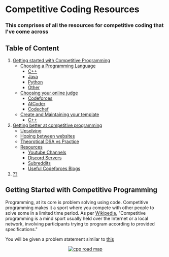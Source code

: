 # Competitive Coding Resources
### This comprises of all the resources for competitive coding that I've come across 

## Table of Content
1.  [Getting started with Competitive Programming](#getting-started-with-competitive-programming)
    - [Choosing a Programming Language](#programming-language)
        - [C++](#cpp)
        - [Java](#java)
        - [Python](#python)
        - [Other](#other)
    - [Choosing your online judge](#online-judge)
        - [Codeforces](#codeforces)
        - [AtCoder](#atcoder)
        - [Codechef](#codechef)
    - [Create and Maintaining your template](#template)
        - [C++](#cpp-template)
2. [Getting better at competitive programming](#getting-better)
    - [Upsolving](#upsolving)
    - [Hoping between websites](#different-websites)
    - [Theorotical DSA vs Practice](#patience)
    - [Resources](#resources)
        - [Youtube Channels](#youtube-channels)
        - [Discord Servers](#discord-channels)
        - [Subreddits](#sub-reddit)
        - [Useful Codeforces Blogs](#codeforces-blogs)
3. [??](#profit)


## Getting Started with Competitive Programming
  Programming, at its core is problem solving using code. Competitive programming makes it a sport where you compete with other people to solve some in a limited time period. As per [Wikipedia](https://en.wikipedia.org/wiki/Competitive_programming), "Competitive programming is a mind sport usually held over the Internet or a local network, involving participants trying to program according to provided specifications."

  You will be given a problem statement similar to [this](https://codeforces.com/problemset/problem/4/A)
   <p align="center"> <a href="https://github.com/SnexusG/Competitive-Coding-Resources/tree/master/images"> 
<img src="./cpp_roadmap.PNG" alt="cpp road map"> </a> </p>
<!---
COMMENTS
codeforces practice extension : https://chrome.google.com/webstore/detail/codeforces-practice-track/cnahgdhboflcnojgmeehhhfeoojifonm
codeforces visualizer : https://cfviz.netlify.app/
-->

